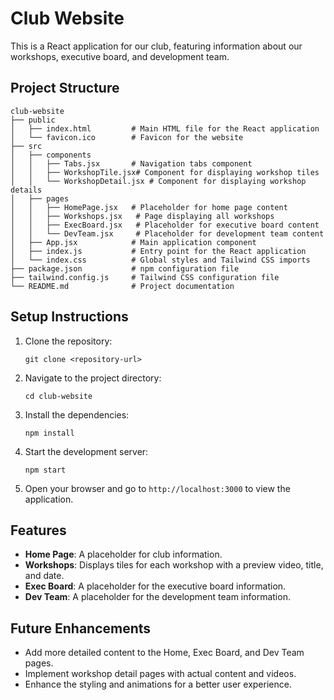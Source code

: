 # Club Website

This is a React application for our club, featuring information about our workshops, executive board, and development team.

## Project Structure

```
club-website
├── public
│   ├── index.html         # Main HTML file for the React application
│   └── favicon.ico        # Favicon for the website
├── src
│   ├── components
│   │   ├── Tabs.jsx       # Navigation tabs component
│   │   ├── WorkshopTile.jsx# Component for displaying workshop tiles
│   │   └── WorkshopDetail.jsx # Component for displaying workshop details
│   ├── pages
│   │   ├── HomePage.jsx   # Placeholder for home page content
│   │   ├── Workshops.jsx   # Page displaying all workshops
│   │   ├── ExecBoard.jsx   # Placeholder for executive board content
│   │   └── DevTeam.jsx     # Placeholder for development team content
│   ├── App.jsx            # Main application component
│   ├── index.js           # Entry point for the React application
│   └── index.css          # Global styles and Tailwind CSS imports
├── package.json           # npm configuration file
├── tailwind.config.js     # Tailwind CSS configuration file
└── README.md              # Project documentation
```

## Setup Instructions

1. Clone the repository:
   ```
   git clone <repository-url>
   ```

2. Navigate to the project directory:
   ```
   cd club-website
   ```

3. Install the dependencies:
   ```
   npm install
   ```

4. Start the development server:
   ```
   npm start
   ```

5. Open your browser and go to `http://localhost:3000` to view the application.

## Features

- **Home Page**: A placeholder for club information.
- **Workshops**: Displays tiles for each workshop with a preview video, title, and date.
- **Exec Board**: A placeholder for the executive board information.
- **Dev Team**: A placeholder for the development team information.

## Future Enhancements

- Add more detailed content to the Home, Exec Board, and Dev Team pages.
- Implement workshop detail pages with actual content and videos.
- Enhance the styling and animations for a better user experience.